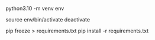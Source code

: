 python3.10 -m venv env

source env/bin/activate
deactivate

pip freeze > requirements.txt
pip install -r requirements.txt
